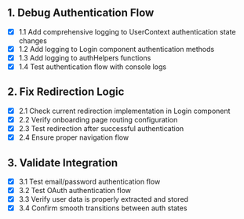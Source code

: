 ## 1. Debug Authentication Flow
- [x] 1.1 Add comprehensive logging to UserContext authentication state changes
- [x] 1.2 Add logging to Login component authentication methods
- [x] 1.3 Add logging to authHelpers functions
- [x] 1.4 Test authentication flow with console logs

## 2. Fix Redirection Logic
- [x] 2.1 Check current redirection implementation in Login component
- [x] 2.2 Verify onboarding page routing configuration
- [x] 2.3 Test redirection after successful authentication
- [x] 2.4 Ensure proper navigation flow

## 3. Validate Integration
- [x] 3.1 Test email/password authentication flow
- [x] 3.2 Test OAuth authentication flow
- [x] 3.3 Verify user data is properly extracted and stored
- [x] 3.4 Confirm smooth transitions between auth states